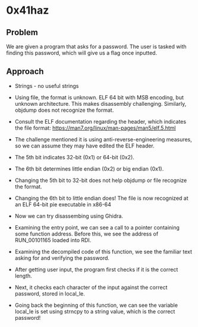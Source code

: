 # 0x41haz

## Problem

We are given a program that asks for a password. The user is tasked with finding this password, which will give us a flag once inputted.

## Approach

- Strings - no useful strings
- Using file, the format is unknown. ELF 64 bit with MSB encoding, but unknown architecture. This makes disassembly challenging. Similarly, objdump does not recognize the format.
- Consult the ELF documentation regarding the header, which indicates the file format: https://man7.org/linux/man-pages/man5/elf.5.html
- The challenge mentioned it is using anti-reverse-engineering measures, so we can assume they may have edited the ELF header.
- The 5th bit indicates 32-bit (0x1) or 64-bit (0x2).
- The 6th bit determines little endian (0x2) or big endian (0x1).

- Changing the 5th bit to 32-bit does not help objdump or file recognize the format.
- Changing the 6th bit to little endian does! The file is now recognized at an ELF 64-bit pie executable in x86-64

- Now we can try disassembing using Ghidra.
- Examining the entry point, we can see a call to a pointer containing some function address. Before this, we see the address of RUN_00101165 loaded into RDI.
- Examining the decompiled code of this function, we see the familiar text asking for and verifying the password.
- After getting user input, the program first checks if it is the correct length.
- Next, it checks each character of the input against the correct password, stored in local_le.
- Going back the beginning of this function, we can see the variable local_le is set using strncpy to a string value, which is the correct password!
